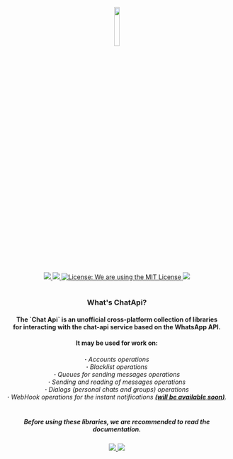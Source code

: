 <p align="center">
     <a href="https://chat-api.com">
          <img src="https://chat-api.com/img/logo-light.png" width="15%"  />
     </a>
</p>
<div>
     <p align="center">
          <a href="https://www.nuget.org/packages/ChatApi.Core/"> 
               <img src="https://img.shields.io/badge/Development%20version-1.0.1-success?style=for-the-badge&logo=appveyor" /> 
          </a>
          <a href="../../releases">
               <img src="https://img.shields.io/badge/Release%20version-1.0.1-success.svg?style=for-the-badge&logo=appveyor"  />
          </a>
          <a href="LICENSE.md">
               <img src="https://img.shields.io/badge/license-GNU%20GPL-success.svg?style=for-the-badge&logo=appveyor" 
                    alt="License: We are using the MIT License"  />
          </a> 
          <a href="../../../">
               <img src="https://img.shields.io/badge/Author-Zodt-success.svg?style=for-the-badge&logo=appveyor"  />
          </a>
     </p>
     <h1> </h1>
     <h3 align="center">
          What's ChatApi?
     </h3>
</div>
<div>
     <h4 align="center">
          The `Chat Api` is an unofficial cross-platform collection of libraries </br>
          for interacting with the сhat-api service based on the WhatsApp API. </br>
     </h4> 
     <h4 align="center">
          It may be used for work on:
     </h4>
     <h6 align="center">
          <b>·</b> Accounts operations</br>
          <b>·</b> Blacklist operations</br> 
          <b>·</b> Queues for sending messages operations</br> 
          <b>·</b> <i>Sending and reading of messages operations</i></br> 
          <b>·</b> Dialogs (personal chats and groups) operations</br> 
          <b>·</b> WebHook operations for the instant notifications <b><u><i>(will be available soon)</i></u></b>.</li> 
     </h6>
</div>
<h1> </h1>
<div>
     <h5 align="center">
          Before using these libraries, we are recommended to read the documentation.
     </h5>
     <p align="center">
          <a href="Documentation/ru-RU/README.md">
               <img src="https://img.shields.io/badge/Docs-Russian-informational.svg?style=for-the-badge&logo=appveyor"  />
          </a>
          <a href="Documentation/en-EN/README.md">
               <img src="https://img.shields.io/badge/Docs-English-informational.svg?style=for-the-badge&logo=appveyor"  />
          </a>
     </p>
</div>
